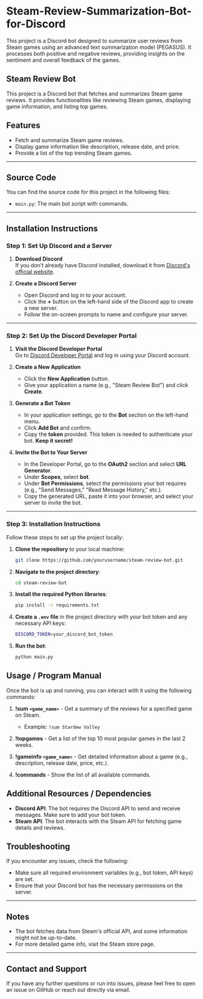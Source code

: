 # Steam-Review-Summarization-Bot-for-Discord

This project is a Discord bot designed to summarize user reviews from Steam games using an advanced text summarization model (PEGASUS). It processes both positive and negative reviews, providing insights on the sentiment and overall feedback of the games.

## Steam Review Bot

This project is a Discord bot that fetches and summarizes Steam game reviews. It provides functionalities like reviewing Steam games, displaying game information, and listing top games.

## Features

- Fetch and summarize Steam game reviews.
- Display game information like description, release date, and price.
- Provide a list of the top trending Steam games.

---

## Source Code

You can find the source code for this project in the following files:

- `main.py`: The main bot script with commands.

---

## Installation Instructions

### Step 1: Set Up Discord and a Server

1. **Download Discord**  
   If you don’t already have Discord installed, download it from [Discord's official website](https://discord.com/).

2. **Create a Discord Server**
   - Open Discord and log in to your account.
   - Click the **+** button on the left-hand side of the Discord app to create a new server.
   - Follow the on-screen prompts to name and configure your server.

---

### Step 2: Set Up the Discord Developer Portal

1. **Visit the Discord Developer Portal**  
   Go to [Discord Developer Portal](https://discord.com/developers/applications) and log in using your Discord account.

2. **Create a New Application**

   - Click the **New Application** button.
   - Give your application a name (e.g., "Steam Review Bot") and click **Create**.

3. **Generate a Bot Token**

   - In your application settings, go to the **Bot** section on the left-hand menu.
   - Click **Add Bot** and confirm.
   - Copy the **token** provided. This token is needed to authenticate your bot. **Keep it secret!**

4. **Invite the Bot to Your Server**
   - In the Developer Portal, go to the **OAuth2** section and select **URL Generator**.
   - Under **Scopes**, select **bot**.
   - Under **Bot Permissions**, select the permissions your bot requires (e.g., "Send Messages," "Read Message History," etc.).
   - Copy the generated URL, paste it into your browser, and select your server to invite the bot.

---

### Step 3: Installation Instructions

Follow these steps to set up the project locally:

1. **Clone the repository** to your local machine:

   ```bash
   git clone https://github.com/yourusername/steam-review-bot.git
   ```

2. **Navigate to the project directory**:

   ```bash
   cd steam-review-bot
   ```

3. **Install the required Python libraries**:

   ```bash
   pip install -r requirements.txt
   ```

4. **Create a `.env` file** in the project directory with your bot token and any necessary API keys:

   ```bash
   DISCORD_TOKEN=your_discord_bot_token
   ```

5. **Run the bot**:
   ```bash
   python main.py
   ```

## Usage / Program Manual

Once the bot is up and running, you can interact with it using the following commands:

1. **!sum `<game_name>`** - Get a summary of the reviews for a specified game on Steam.
   - Example: `!sum Stardew Valley`
2. **!topgames** - Get a list of the top 10 most popular games in the last 2 weeks.

3. **!gameinfo `<game_name>`** - Get detailed information about a game (e.g., description, release date, price, etc.).

4. **!commands** - Show the list of all available commands.

## Additional Resources / Dependencies

- **Discord API**: The bot requires the Discord API to send and receive messages. Make sure to add your bot token.
- **Steam API**: The bot interacts with the Steam API for fetching game details and reviews.

## Troubleshooting

If you encounter any issues, check the following:

- Make sure all required environment variables (e.g., bot token, API keys) are set.
- Ensure that your Discord bot has the necessary permissions on the server.

---

## Notes

- The bot fetches data from Steam's official API, and some information might not be up-to-date.
- For more detailed game info, visit the Steam store page.

---

## Contact and Support

If you have any further questions or run into issues, please feel free to open an issue on GitHub or reach out directly via email.
